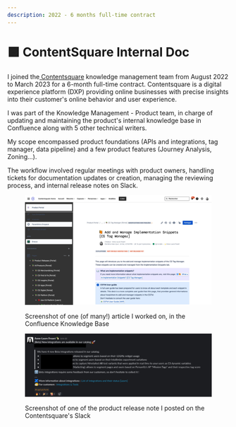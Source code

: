 ```yaml
---
description: 2022 - 6 months full-time contract
---
```


# 🟪 ContentSquare Internal Doc

I joined the[ Contentsquare](https://contentsquare.com/) knowledge management team from August 2022 to March 2023 for a 6-month full-time contract. Contentsquare is a digital experience platform (DXP) providing online businesses with precise insights into their customer's online behavior and user experience.

I was part of the Knowledge Management - Product team, in charge of updating and maintaining the product's internal knowledge base in Confluence along with 5 other technical writers.

My scope encompassed product foundations (APIs and integrations, tag manager, data pipeline) and a few product features (Journey Analysis, Zoning...).&#x20;

The workflow involved regular meetings with product owners, handling tickets for documentation updates or creation, managing the reviewing process, and internal release notes on Slack.

<figure><img src="../.gitbook/assets/implem.jpg" alt=""><figcaption><p>Screenshot of one (of many!) article I worked on, in the Confluence Knowledge Base</p></figcaption></figure>

<figure><img src="../.gitbook/assets/slackcom01.jpg" alt=""><figcaption><p>Screenshot of one of the product release note I posted on the Contentsquare's Slack</p></figcaption></figure>
